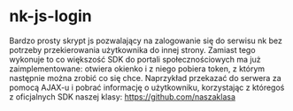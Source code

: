 nk-js-login
===========

Bardzo prosty skrypt js pozwalający na zalogowanie się do serwisu nk bez potrzeby przekierowania użytkownika do innej strony. Zamiast tego wykonuje to co większość SDK do portali społecznościowych ma już zaimplementowane: otwiera okienko i z niego pobiera token, z którym następnie można zrobić co się chce. Naprzykład przekazać do serwera za pomocą AJAX-u i pobrać informację o użytkowniku, korzystając z któregoś z oficjalnych SDK naszej klasy: https://github.com/naszaklasa
